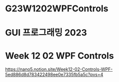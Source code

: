 # G23W1202WPFControls

# GUI 프로그래밍 2023
# Week 12 02 WPF Controls

https://nano5.notion.site/Week12-02-Controls-WPF-5ed886d8d783422498ee0e7335fb5a5c?pvs=4

